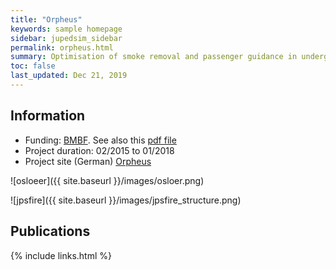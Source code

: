 ```yaml
---
title: "Orpheus"
keywords: sample homepage
sidebar: jupedsim_sidebar
permalink: orpheus.html
summary: Optimisation of smoke removal and passenger guidance in underground stations. In this project the interface of JuPedSim to FDS was implemented (JPSfire)
toc: false
last_updated: Dec 21, 2019
---
```


## Information
- Funding: [BMBF](https://www.bmbf.de/en/index.html). See also this [pdf file](http://www.sifo.de/files/Projektumriss_ORPHEUS.pdf)
- Project duration:  02/2015 to 01/2018
- Project site (German) [Orpheus](http://www.orpheus-projekt.de/orpheus/DE/Home/home_node.html)

![osloeer]({{ site.baseurl }}/images/osloer.png)

![jpsfire]({{ site.baseurl }}/images/jpsfire_structure.png)

## Publications 

<script src="https://bibbase.org/show?bib=https%3A%2F%2Fapi.zotero.org%2Fusers%2F6243861%2Fcollections%2FSM5QY8RD%2Fitems%3Fkey%3DHNNKAW4oeLcNjOmuvcuBDiUF%26format%3Dbibtex%26limit%3D100&jsonp=1&groupby=type&sort=-year&folding=0&nocache=1&fullnames=1&filter=keywords:orpheus&theme=default"></script>


{% include links.html %}
